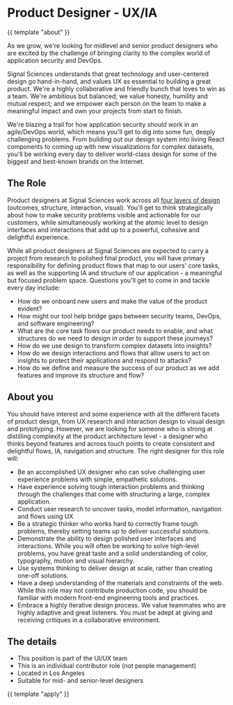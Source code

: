 # Product Designer - UX/IA

{{ template "about"  }}

As we grow, we're looking for midlevel and senior product designers who are excited by the challenge of bringing clarity to the complex world of application security and DevOps.

Signal Sciences understands that great technology and user-centered design go hand-in-hand, and values UX as essential to building a great product. We're a highly collaborative and friendly bunch that loves to win as a team. We're ambitious but balanced; we value honesty, humility and mutual respect; and we empower each person on the team to make a meaningful impact and own your projects from start to finish.

We're blazing a trail for how application security should work in an agile/DevOps world, which means you'll get to dig into some fun, deeply challenging problems. From building out our design system into living React components to coming up with new visualizations for complex datasets, you'll be working every day to deliver world-class design for some of the biggest and best-known brands on the Internet.

## The Role

Product designers at Signal Sciences work across all [four layers of design](https://blog.intercom.com/the-dribbblisation-of-design/) (outcomes, structure, interaction, visual). You'll get to think strategically about how to make security problems visible and actionable for our customers, while simultaneously working at the atomic level to design interfaces and interactions that add up to a powerful, cohesive and delightful experience. 

While all product designers at Signal Sciences are expected to carry a project from research to polished final product, you will have primary responsibility for defining product flows that map to our users' core tasks, as well as the supporting IA and structure of our application - a meaningful but focused problem space. Questions you'll get to come in and tackle every day include:

- How do we onboard new users and make the value of the product evident?
- How might our tool help bridge gaps between security teams, DevOps, and software engineering?
- What are the core task flows our product needs to enable, and what structures do we need to design in order to support these journeys?
- How do we use design to transform complex datasets into insights?
- How do we design interactions and flows that allow users to act on insights to protect their applications and respond to attacks?
- How do we define and measure the success of our product as we add features and improve its structure and flow?

## About you

You should have interest and some experience with all the different facets of product design, from UX research and interaction design to visual design and prototyping. However, we are looking for someone who is strong at distilling complexity at the product architecture level - a designer who thinks beyond features and across touch points to create consistent and delightful flows, IA, navigation and structure. The right designer for this role will:

* Be an accomplished UX designer who can solve challenging user experience problems with simple, empathetic solutions. 
* Have experience solving tough interaction problems and thinking through the challenges that come with structuring a large, complex application.  
* Conduct user research to uncover tasks, model information, navigation and flows using UX
* Be a strategic thinker who works hard to correctly frame tough problems, thereby setting teams up to deliver successful solutions. 
* Demonstrate the ability to design polished user interfaces and interactions. While you will often be working to solve high-level problems, you have great taste and a solid understanding of color, typography, motion and visual hierarchy.      
* Use systems thinking to deliver design at scale, rather than creating one-off solutions.
* Have a deep understanding of the materials and constraints of the web. While this role may not contribute production code, you should be familiar with modern front-end engineering tools and practices. 
* Embrace a highly iterative design process. We value teammates who are highly adaptive and great listeners. You must be adept at giving and receiving critiques in a collaborative environment.

## The details

- This position is part of the UI/UX team
- This is an individual contributor role (not people management)
- Located in Los Angeles
- Suitable for mid- and senior-level designers

{{ template "apply" }}
